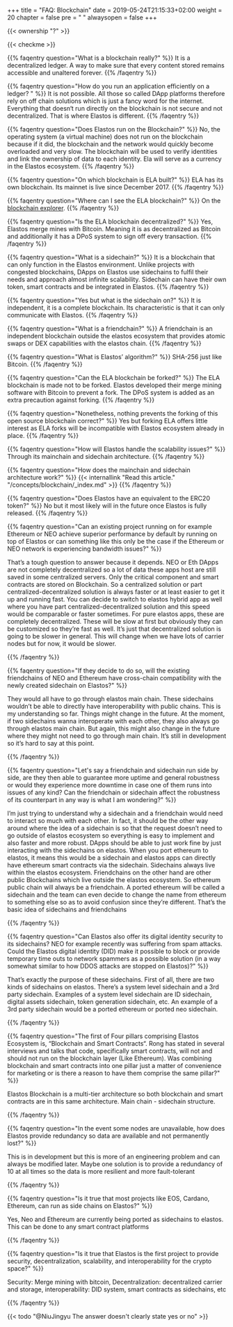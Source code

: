 +++
title = "FAQ: Blockchain"
date = 2019-05-24T21:15:33+02:00
weight = 20
chapter = false
pre = "<i class='fa ela-page'></i> "
alwaysopen = false
+++ 

{{< ownership "?" >}}

{{< checkme >}}

{{% faqentry question="What is a blockchain really?" %}}
It is a decentralized ledger. A way to make sure that every content stored remains accessible and unaltered forever.
{{% /faqentry %}}

{{% faqentry question="How do you run an application efficiently on a ledger? " %}}
It is not possible. All those so called DApp platforms therefore rely on off chain solutions which is just a fancy word for the internet. Everything that doesn‘t run directly on the blockchain is not secure and not decentralized. That is where Elastos is different.
{{% /faqentry %}}

{{% faqentry question="Does Elastos run on the Blockchain?" %}}
No, the operating system (a virtual machine) does not run on the blockchain because if it did, the blockchain and the network would quickly become overloaded and very slow. The blockchain will be used to verify identities and link the ownership of data to each identity. Ela will serve as a currency in the Elastos ecosystem.
{{% /faqentry %}}

{{% faqentry question="On which blockchain is ELA built?" %}}
ELA has its own blockchain. Its mainnet is live since December 2017.
{{% /faqentry %}}

{{% faqentry question="Where can I see the ELA blockchain?" %}}
On the [blockchain explorer](https://blockchain.elastos.org/).
{{% /faqentry %}}

{{% faqentry question="Is the ELA blockchain decentralized?" %}}
Yes, Elastos merge mines with Bitcoin. Meaning it is as decentralized as Bitcoin and additionally it has a DPoS system to sign off every transaction.
{{% /faqentry %}}

{{% faqentry question="What is a sidechain?" %}}
It is a blockchain that can only function in the Elastos environment. Unlike projects with congested blockchains, DApps on Elastos use sidechains to fulfil their needs and approach almost infinite scalability. Sidechain can have their own token, smart contracts and be integrated in Elastos.
{{% /faqentry %}}

{{% faqentry question="Yes but what is the sidechain on?" %}}
It is independent, it is a complete blockchain. Its characteristic is that it can only communicate with Elastos.
{{% /faqentry %}}

{{% faqentry question="What is a friendchain?" %}}
A friendchain is an independent blockchain outside the elastos ecosystem that provides atomic swaps or DEX capabilities with the elastos chain.
{{% /faqentry %}}

{{% faqentry question="What is Elastos’ algorithm?" %}}
SHA-256 just like Bitcoin.
{{% /faqentry %}}

{{% faqentry question="Can the ELA blockchain be forked?" %}}
The ELA blockchain is made not to be forked. Elastos developed their merge mining software with Bitcoin to prevent a fork. The DPoS system is added as an extra precaution against forking.
{{% /faqentry %}}

{{% faqentry question="Nonetheless, nothing prevents the forking of this open source blockchain correct?" %}}
Yes but forking ELA offers little interest as ELA forks will be incompatible with Elastos ecosystem already in place.
{{% /faqentry %}}

{{% faqentry question="How will Elastos handle the scalability issues?" %}}
Through its mainchain and sidechain architecture.
{{% /faqentry %}}

{{% faqentry question="How does the mainchain and sidechain architecture work?" %}}
{{< internallink "Read this article." "/concepts/blockchain/_index.md" >}}
{{% /faqentry %}}

{{% faqentry question="Does Elastos have an equivalent to the ERC20 token?" %}}
No but it most likely will in the future once Elastos is fully released.
{{% /faqentry %}}

{{% faqentry question="Can an existing project running on for example Ethereum or NEO achieve superior performance by default by running on top of Elastos or can something like this only be the case if the Ethereum or NEO network is experiencing bandwidth issues?" %}}

That’s a tough question to answer because it depends. NEO or Eth DApps are not completely decentralized so a lot of data these apps host are still saved in some centralized servers. Only the critical component and smart contracts are stored on Blockchain. So a centralized solution or part centralized-decentralized solution is always faster or at least easier to get it up and running fast. You can decide to switch to elastos hybrid app as well where you have part centralized-decentralized solution and this speed would be comparable or faster sometimes. For pure elastos apps, these are completely decentralized. These will be slow at first but obviously they can be customized so they’re fast as well. It’s just that decentralized solution is going to be slower in general. This will change when we have lots of carrier nodes but for now, it would be slower. 

{{% /faqentry %}}

{{% faqentry question="If they decide to do so, will the existing friendchains of NEO and Ethereum have cross-chain compatibility with the newly created sidechain on Elastos?" %}}

They would all have to go through elastos main chain. These sidechains wouldn’t be able to directly have interoperability with public chains. This is my understanding so far. Things might change in the future. At the moment, if two sidechains wanna interoperate with each other, they also always go through elastos main chain. But again, this might also change in the future where they might not need to go through main chain. It’s still in development so it’s hard to say at this point.

{{% /faqentry %}}

{{% faqentry question="Let's say a friendchain and sidechain run side by side, are they then able to guarantee more uptime and general robustness or would they experience more downtime in case one of them runs into issues of any kind? Can the friendchain or sidechain affect the robustness of its counterpart in any way is what I am wondering?" %}}

I’m just trying to understand why a sidechain and a friendchain would need to interact so much with each other. In fact, it should be the other way around where the idea of a sidechain is so that the request doesn’t need to go outside of elastos ecosystem so everything is easy to implement and also faster and more robust. DApps should be able to just work fine by just interacting with the sidechains on elastos. When you port ethereum to elastos, it means this would be a sidechain and elastos apps can directly have ethereum smart contracts via the sidechain. Sidechains always live within the elastos ecosystem. Friendchains on the other hand are other public Blockchains which live outside the elastos ecosystem. So ethereum public chain will always be a friendchain. A ported ethereum will be called a sidechain and the team can even decide to change the name from ethereum to something else so as to avoid confusion since they’re different. That’s the basic idea of sidechains and friendchains

{{% /faqentry %}}

{{% faqentry question="Can Elastos also offer its digital identity security to its sidechains? NEO for example recently was suffering from spam attacks. Could the Elastos digital identity (DID) make it possible to block or provide temporary time outs to network spammers as a possible solution (in a way somewhat similar to how DDOS attacks are stopped on Elastos)?" %}}
    
That’s exactly the purpose of these sidechains. First of all, there are two kinds of sidechains on elastos. There’s a system level sidechain and a 3rd party sidechain. Examples of a system level sidechain are ID sidechain, digital assets sidechain, token generation sidechain, etc. An example of a 3rd party sidechain would be a ported ethereum or ported neo sidechain. 

{{% /faqentry %}}

{{% faqentry question="The first of Four pillars comprising Elastos Ecosystem is, “Blockchain and Smart Contracts“.  Rong has stated in several interviews and talks that code, specifically smart contracts, will not and should not run on the blockchain layer (Like Ethereum). Was combining blockchain and smart contracts into one pillar just a matter of convenience for marketing or is there a reason to have them comprise the same pillar?" %}}

Elastos Blockchain is a multi-tier architecture so both blockchain and smart contracts are in this same architecture. Main chain - sidechain structure.

{{% /faqentry %}}

{{% faqentry question="In the event some nodes are unavailable, how does Elastos provide redundancy so data are available and not permanently lost?" %}}

This is in development but this is more of an engineering problem and can always be modified later. Maybe one solution is to provide a redundancy of 10 at all times so the data is more resilient and more fault-tolerant

{{% /faqentry %}}

{{% faqentry question="Is it true that most projects like EOS, Cardano, Ethereum, can run as side chains on Elastos?" %}}

Yes, Neo and Ethereum are currently being ported as sidechains to elastos. This can be done to any smart contract platforms

{{% /faqentry %}}

{{% faqentry question="Is it true that Elastos is the first project to provide security, decentralization, scalability, and interoperability for the crypto space?" %}}

Security: Merge mining with bitcoin, Decentralization: decentralized carrier and storage, interoperability: DID system, smart contracts as sidechains, etc

{{% /faqentry %}}

{{< todo "@NiuJingyu The answer doesn't clearly state yes or no" >}}